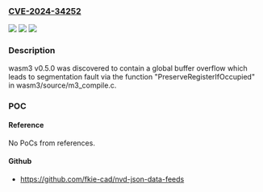### [CVE-2024-34252](https://cve.mitre.org/cgi-bin/cvename.cgi?name=CVE-2024-34252)
![](https://img.shields.io/static/v1?label=Product&message=n%2Fa&color=blue)
![](https://img.shields.io/static/v1?label=Version&message=n%2Fa&color=blue)
![](https://img.shields.io/static/v1?label=Vulnerability&message=n%2Fa&color=brighgreen)

### Description

wasm3 v0.5.0 was discovered to contain a global buffer overflow which leads to segmentation fault via the function "PreserveRegisterIfOccupied" in wasm3/source/m3_compile.c.

### POC

#### Reference
No PoCs from references.

#### Github
- https://github.com/fkie-cad/nvd-json-data-feeds

